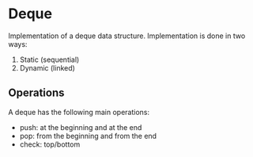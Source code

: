 # Deque

Implementation of a deque data structure.
Implementation is done in two ways:

1. Static (sequential)
2. Dynamic (linked)

## Operations

A deque has the following main operations:
- push: at the beginning and at the end
- pop: from the beginning and from the end
- check: top/bottom


